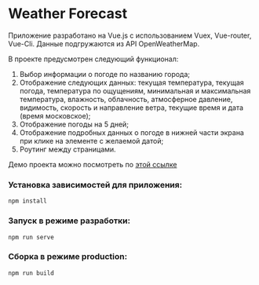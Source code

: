 # Weather Forecast

Приложение разработано на Vue.js с использованием Vuex, Vue-router, Vue-Cli.
Данные подгружаются из API OpenWeatherMap.

В проекте предусмотрен следующий функционал:

1. Выбор информации о погоде по названию города;
1. Отображение следующих данных: текущая температура, текущая погода, температура по ощущениям, минимальная и максимальная температура, влажность, облачность, атмосферное давление, видимость, скорость и направление ветра, текущие время и дата (время московское);
1. Отображение погоды на 5 дней;
1. Отображение подробных данных о погоде в нижней части экрана при клике на элементе с желаемой датой;
1. Роутинг между страницами.

Демо проекта можно посмотреть по [этой ссылке](https://weather-app-sv.netlify.app/)

### Установка зависимостей для приложения:

```
npm install
```

### Запуск в режиме разработки:

```
npm run serve
```

### Сборка в режиме production:

```
npm run build
```

